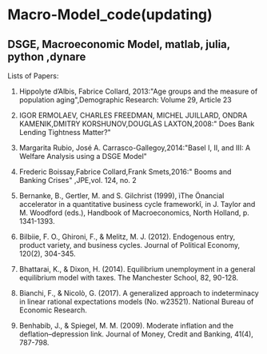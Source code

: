 # Macro-Model_code(updating)
## DSGE, Macroeconomic Model, matlab, julia, python ,dynare
Lists of Papers:

1. Hippolyte d’Albis, Fabrice Collard, 2013:"Age groups and the measure of population aging",Demographic Research: Volume 29, Article 23

2. IGOR ERMOLAEV, CHARLES FREEDMAN, MICHEL JUILLARD, ONDRA KAMENIK,DMITRY KORSHUNOV,DOUGLAS LAXTON,2008:" Does Bank Lending Tightness Matter?"

3. Margarita Rubio, José A. Carrasco-Gallegoy,2014:"Basel I, II, and III: A Welfare Analysis using a DSGE Model"

4. Frederic Boissay,Fabrice Collard,Frank Smets,2016:" Booms and Banking Crises" ,JPE,vol. 124, no. 2

5. Bernanke, B., Gertler, M. and S. Gilchrist (1999), ìThe Önancial accelerator in a quantitative business cycle frameworkî, in J. Taylor and M. Woodford (eds.), Handbook of Macroeconomics, North Holland, p. 1341-1393.

6. Bilbiie, F. O., Ghironi, F., & Melitz, M. J. (2012). Endogenous entry, product variety, and business cycles. Journal of Political Economy, 120(2), 304-345.

7. Bhattarai, K., & Dixon, H. (2014). Equilibrium unemployment in a general equilibrium model with taxes. The Manchester School, 82, 90-128.

8. Bianchi, F., & Nicolò, G. (2017). A generalized approach to indeterminacy in linear rational expectations models (No. w23521). National Bureau of Economic Research.

9. Benhabib, J., & Spiegel, M. M. (2009). Moderate inflation and the deflation–depression link. Journal of Money, Credit and Banking, 41(4), 787-798.
